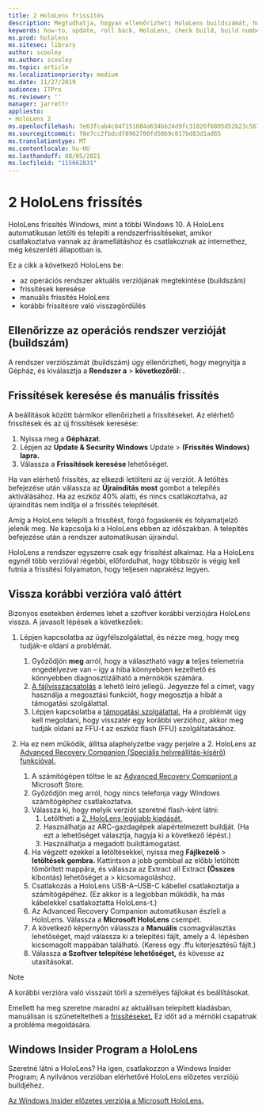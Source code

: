 ```yaml
---
title: 2 HoloLens frissítés
description: Megtudhatja, hogyan ellenőrizheti HoloLens buildszámát, hogyan tarthatja naprakészen az eszközfrissítéseket, hogyan csatlakozhat az Insiders programhoz, és hogyan ússíthatja vissza a frissítéseket.
keywords: how-to, update, roll back, HoloLens, check build, build number
ms.prod: hololens
ms.sitesec: library
author: scooley
ms.author: scooley
ms.topic: article
ms.localizationpriority: medium
ms.date: 11/27/2019
audience: ITPro
ms.reviewer: ''
manager: jarrettr
appliesto:
- HoloLens 2
ms.openlocfilehash: 7e63fcab4c64f151684a634bb24d9fc31826f6805d52b23c5672add0b6269430
ms.sourcegitcommit: f8e7cc2fbdcdf8962700fd50b9c017bd83d1ad65
ms.translationtype: MT
ms.contentlocale: hu-HU
ms.lasthandoff: 08/05/2021
ms.locfileid: "115662831"
---
```

# <a name="update-hololens-2"></a>2 HoloLens frissítés

HoloLens frissítés Windows, mint a többi Windows 10. A HoloLens automatikusan letölti és telepíti a rendszerfrissítéseket, amikor csatlakoztatva vannak az áramellátáshoz és csatlakoznak az internethez, még készenléti állapotban is.

Ez a cikk a következő HoloLens be:

- az operációs rendszer aktuális verziójának megtekintése (buildszám)
- frissítések keresése
- manuális frissítés HoloLens
- korábbi frissítésre való visszagördülés

## <a name="check-your-operating-system-version-build-number"></a>Ellenőrizze az operációs rendszer verzióját (buildszám)

A rendszer verziószámát (buildszám) úgy ellenőrizheti, hogy megnyitja a Gépház, és kiválasztja a **Rendszer a**  >  **következőről: .**

## <a name="check-for-updates-and-manually-update"></a>Frissítések keresése és manuális frissítés

A beállítások között bármikor ellenőrizheti a frissítéseket.  Az elérhető frissítések és az új frissítések keresése:

1. Nyissa meg a **Gépházat**.
1. Lépjen az **Update & Security Windows** Update  >  **(Frissítés Windows) lapra.**
1. Válassza a **Frissítések keresése** lehetőséget.

Ha van elérhető frissítés, az elkezdi letölteni az új verziót. A letöltés befejezése után válassza az **Újraindítás most** gombot a telepítés aktiválásához. Ha az eszköz 40% alatti, és nincs csatlakoztatva, az újraindítás nem indítja el a frissítés telepítését.

Amíg a HoloLens telepíti a frissítést, forgó fogaskerék és folyamatjelző jelenik meg. Ne kapcsolja ki a HoloLens ebben az időszakban. A telepítés befejezése után a rendszer automatikusan újraindul.

HoloLens a rendszer egyszerre csak egy frissítést alkalmaz.  Ha a HoloLens egynél több verzióval régebbi, előfordulhat, hogy többször is végig kell futnia a frissítési folyamaton, hogy teljesen naprakész legyen.

## <a name="go-back-to-a-previous-version"></a>Vissza korábbi verzióra való áttért

Bizonyos esetekben érdemes lehet a szoftver korábbi verziójára HoloLens vissza. A javasolt lépések a következőek:

1. Lépjen kapcsolatba az ügyfélszolgálattal, és nézze meg, hogy meg tudják-e oldani a problémát.
    1. Győződjön **meg** arról, hogy a választható vagy **a** teljes telemetria engedélyezve van – így a hiba könnyebben kezelhető és könnyebben diagnosztizálható a mérnökök számára.
    1. [A fájlvisszacsatolás](hololens-feedback.md) a lehető leíró jellegű. Jegyezze fel a címet, vagy használja a megosztási funkciót, hogy megosztja a hibát a támogatási szolgálattal.
    1. Lépjen kapcsolatba a [támogatási szolgálattal.](https://aka.ms/hlsupport) Ha a problémát úgy kell megoldani, hogy visszatér egy korábbi verzióhoz, akkor meg tudják oldani az FFU-t az eszköz flash (FFU) szolgáltatásához.

1. Ha ez nem működik, állítsa alaphelyzetbe vagy perjelre a 2. HoloLens az [Advanced Recovery Companion (Speciális helyreállítás-kísérő) funkcióval.](hololens-recovery.md)
    1. A számítógépen töltse le az [Advanced Recovery Companiont a](https://www.microsoft.com/p/advanced-recovery-companion/9p74z35sfrs8?activetab=pivot:overviewtab) Microsoft Store.
    1. Győződjön meg arról, hogy nincs telefonja vagy Windows számítógéphez csatlakoztatva.
    1. Válassza ki, hogy melyik verziót szeretné flash-ként látni:
        1. Letöltheti a [2. HoloLens legújabb kiadását.](https://aka.ms/hololens2download)
        1. Használhatja az ARC-gazdagépek alapértelmezett buildját. (Ha ezt a lehetőséget választja, hagyja ki a következő lépést.)
        1. Használhatja a megadott buildtámogatást.
    1. Ha végzett ezekkel a letöltésekkel, nyissa meg **Fájlkezelő**  >  **letöltések gombra.** Kattintson a jobb gombbal az előbb letöltött tömörített mappára, és válassza az Extract all Extract **(Összes** kibontás) lehetőséget a  >   kicsomagoláshoz.
    1. Csatlakozás a HoloLens USB-A–USB-C kábellel csatlakoztatja a számítógépéhez. (Ez akkor is a legjobban működik, ha más kábelekkel csatlakoztatta HoloLens-t.)
    1. Az Advanced Recovery Companion automatikusan észleli a HoloLens. Válassza a **Microsoft HoloLens** csempét.
    1. A következő képernyőn válassza a **Manuális** csomagválasztás lehetőséget, majd válassza ki a telepítési fájlt, amely a 4. lépésben kicsomagolt mappában található. (Keress egy .ffu kiterjesztésű fájlt.)
    1. Válassza **a Szoftver telepítése lehetőséget,** és kövesse az utasításokat.

> [!NOTE]
> A korábbi verzióra való visszaút törli a személyes fájlokat és beállításokat.

Emellett ha meg szeretne maradni az aktuálisan telepített kiadásban, manuálisan is szüneteltetheti a [frissítéseket.](hololens-updates.md#pause-updates-via-device) Ez időt ad a mérnöki csapatnak a probléma megoldására.

## <a name="windows-insider-program-on-hololens"></a>Windows Insider Program a HoloLens

Szeretné látni a HoloLens?  Ha igen, csatlakozzon a Windows Insider Program; A nyilvános verzióban elérhetővé HoloLens előzetes verziójú buildjéhez.

[Az Windows Insider előzetes verziója a Microsoft HoloLens.](hololens-insider.md)
